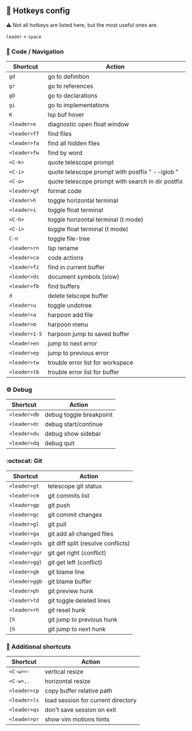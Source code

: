 ## :key: Hotkeys config

:warning: Not all hotkeys are listed here, but the most useful ones are.

`leader` = `space`

### :mag_right: Code / Navigation

| Shortcut     | Action                                             |
|--------------|----------------------------------------------------|
| `gd`         | go to definition                                   |
| `gr`         | go to references                                   |
| `gD`         | go to declarations                                 |
| `gi`         | go to implementations                              |
| `K`          | lsp buf hover                                      |
| `<leader>e`  | diagnostic open float window                       |
| `<leader>ff` | find files                                         |
| `<leader>fa` | find all hidden files                              |
| `<leader>fw` | find by word                                       |
| `<C-k>`      | quote telescope prompt                             |
| `<C-i>`      | quote telescope prompt with postfix " --iglob "    |
| `<C-o>`      | quote telescope prompt with search in dir postfix  |
| `<leader>gf` | format code                                        |
| `<leader>h`  | toggle horizontal terminal                         |
| `<leader>i`  | toggle float terminal                              |
| `<C-h>`      | toggle horizontal terminal (t mode)                |
| `<C-i>`      | toggle float terminal (t mode)                     |
| `C-n`        | toggle file-tree                                   |
| `<leader>rn` | lsp rename                                         |
| `<leader>ca` | code actions                                       |
| `<leader>fz` | find in current buffer                             |
| `<leader>ds` | document symbols (slow)                            |
| `<leader>fb` | find buffers                                       |
| `d`          | delete telscope buffer                             |
| `<leader>u`  | toggle undotree                                    |
| `<leader>a`  | harpoon add file                                   |
| `<leader>m`  | harpoon menu                                       |
| `<leader>1-5`| harpoon jump to saved buffer                       |
| `<leader>en` | jump to next error                                 |
| `<leader>ep` | jump to previous error                             |
| `<leader>tw` | trouble error list for workspace                   |
| `<leader>tb` | trouble error list for buffer                      |

### :gear: Debug

| Shortcut      | Action                        |
|---------------|-------------------------------|
| `<leader>db`  | debug toggle breakpoint       |
| `<leader>dc`  | debug start/continue          |
| `<leader>du`  | debug show sidebar            |
| `<leader>dq`  | debug quit                    |

### :octocat: Git

| Shortcut     | Action                             |
|--------------|------------------------------------|
| `<leader>gt` | telescope git status               |
| `<leader>cm` | git commits list                   |
| `<leader>gp` | git push                           |
| `<leader>gc` | git commit changes                 |
| `<leader>gl` | git pull                           |
| `<leader>ga` | git add all changed files          |
| `<leader>gds`| git diff split (resolve conflicts) |
| `<leader>ggr`| git get right (conflict)           |
| `<leader>ggl`| git get left (conflict)            |
| `<leader>gb` | git blame line                     |
| `<leader>ggb`| git blame buffer                   |
| `<leader>ph` | git preview hunk                   |
| `<leader>td` | git toggle deleted lines           |
| `<leader>rh` | git reset hunk                     |
| `[h`         | git jump to previous hunk          |
| `]h`         | git jump to next hunk              |

### :wrench: Additional shortcuts

| Shortcut     | Action                             |
|--------------|------------------------------------|
| `<C-w>=-`    | vertical resize                    |
| `<C-w>,.`    | horizontal resize                  |
| `<leader>cp` | copy buffer relative path          |
| `<leader>ls` | load session for current directory |
| `<leader>qs` | don't save session on exit         |
| `<leader>pr` | show vim motions hints             |
